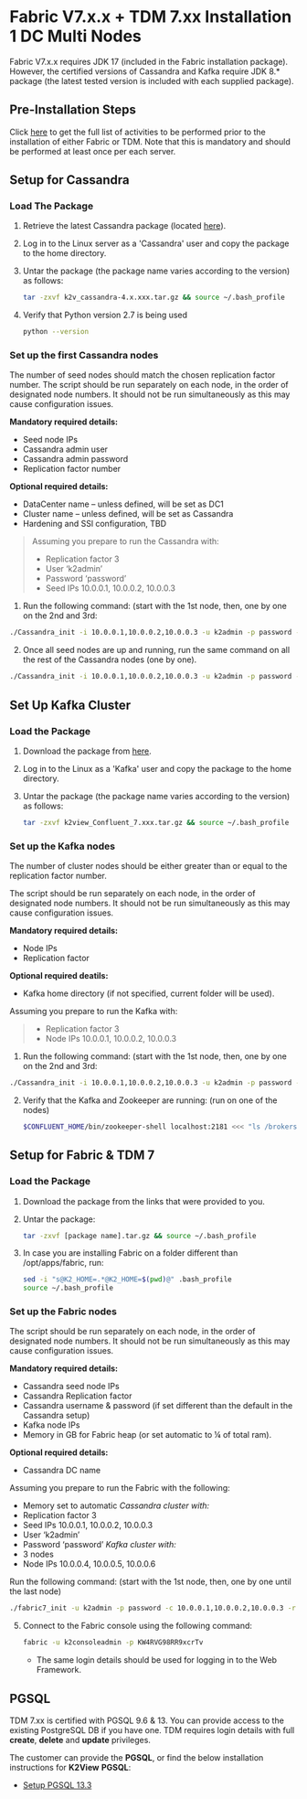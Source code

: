 # Fabric V7.x.x + TDM 7.xx Installation 1 DC  Multi Nodes

Fabric V7.x.x requires JDK 17 (included in the Fabric installation package). However, the certified versions of Cassandra and Kafka require JDK 8.* package (the latest tested version is included with each supplied package).


## Pre-Installation Steps

Click [here](01_Fabric_7.xx_Installation_intro.md) to get the full list of activities to be performed prior to the installation of either Fabric or TDM. Note that this is mandatory and should be performed at least once per each server.

## Setup for Cassandra

### Load The Package 

1. Retrieve the latest Cassandra package (located [here](https://download.k2view.com/index.php/s/dMH2PWuIErPFszK)).

2. Log in to the Linux server as a 'Cassandra' user and copy the package to the home directory.

3. Untar the package (the package name varies according to the version) as follows:

   ~~~bash
   tar -zxvf k2v_cassandra-4.x.xxx.tar.gz && source ~/.bash_profile
   ~~~

4. Verify that Python version 2.7 is being used

   ~~~bash
   python --version
   ~~~


### Set up the first Cassandra nodes

The number of seed nodes should match the chosen replication factor number.
The script should be run separately on each node, in the order of designated node numbers. It should not be run simultaneously as this may cause configuration issues.

**Mandatory required details:**
* Seed node IPs
* Cassandra admin user
* Cassandra admin password
* Replication factor number

**Optional required details:**
* DataCenter name – unless defined, will be set as DC1
* Cluster name – unless defined, will be set as Cassandra
* Hardening and SSl configuration, TBD 

>Assuming you prepare to run the Cassandra with:
>* Replication factor 3 
>* User ‘k2admin’ 
>* Password ‘password’ 
>* Seed IPs 10.0.0.1, 10.0.0.2, 10.0.0.3


1. 	Run the following command: (start with the 1st node, then, one by one on the 2nd and 3rd:
~~~bash
./Cassandra_init -i 10.0.0.1,10.0.0.2,10.0.0.3 -u k2admin -p password -r 3
~~~

2.  Once all seed nodes are up and running, run the same command on all the rest of the Cassandra nodes (one by one).
~~~bash
./Cassandra_init -i 10.0.0.1,10.0.0.2,10.0.0.3 -u k2admin -p password -r 3
~~~


## Set Up Kafka Cluster

### Load the Package 

1. Download the package from [here](https://download.k2view.com/index.php/s/tFnDRJEUyHiXPYL).

2. Log in to the Linux as a 'Kafka' user and copy the package to the home directory.

3. Untar the package (the package name varies according to the version) as follows:

   ~~~bash
   tar -zxvf k2view_Confluent_7.xxx.tar.gz && source ~/.bash_profile
   ~~~

### Set up the Kafka nodes

The number of cluster nodes should be either greater than or equal to the replication factor number.

The script should be run separately on each node, in the order of designated node numbers. It should not be run simultaneously as this may cause configuration issues.

**Mandatory required details:**
+ Node IPs
+ Replication factor

**Optional required deatils:**
+ Kafka home directory (if not specified, current folder will be used).


Assuming you prepare to run the Kafka with:
>* Replication factor 3 
>* Node IPs 10.0.0.1, 10.0.0.2, 10.0.0.3

1. 	Run the following command: (start with the 1st node, then, one by one on the 2nd and 3rd:
~~~bash
./Cassandra_init -i 10.0.0.1,10.0.0.2,10.0.0.3 -u k2admin -p password -r 3
~~~


2. Verify that the Kafka and Zookeeper are running: 
 (run on one of the nodes)
   ~~~bash
   $CONFLUENT_HOME/bin/zookeeper-shell localhost:2181 <<< "ls /brokers/ids"
   ~~~




## Setup for Fabric & TDM 7

### Load the Package 

1. Download the package from the links that were provided to you.

2. Untar the package:

   ~~~bash
   tar -zxvf [package name].tar.gz && source ~/.bash_profile
   ~~~

3. In case you are installing Fabric on a folder different than /opt/apps/fabric, run:

   ~~~bash
   sed -i "s@K2_HOME=.*@K2_HOME=$(pwd)@" .bash_profile
   source ~/.bash_profile
   ~~~

### Set up the Fabric nodes
The script should be run separately on each node, in the order of designated node numbers. It should not be run simultaneously as this may cause configuration issues.

**Mandatory required details:**
+ Cassandra seed node IPs
+ Cassandra Replication factor
+ Cassandra username & password (if set different than the default in the Cassandra setup)
+ Kafka node IPs
+ Memory in GB for Fabric heap (or set automatic to ¼ of total ram).

**Optional required details:**
+ Cassandra DC name

Assuming you prepare to run the Fabric with the following:
+ Memory set to automatic
*Cassandra cluster with:*
+ Replication factor 3 
+ Seed IPs 10.0.0.1, 10.0.0.2, 10.0.0.3
+ User ‘k2admin’
+ Password ‘password’
*Kafka cluster with:*
+ 3 nodes
+ Node IPs 10.0.0.4, 10.0.0.5, 10.0.0.6

Run the following command: (start with the 1st node, then, one by one until the last node)
~~~bash
./fabric7_init -u k2admin -p password -c 10.0.0.1,10.0.0.2,10.0.0.3 -r 3 -k 10.0.0.4,10.0.0.5,10.0.0.6 -m auto
~~~


5. Connect to the Fabric console using the following command:

   ~~~bash
   fabric -u k2consoleadmin -p KW4RVG98RR9xcrTv
   ~~~

   - The same login details should be used for logging in to the Web Framework.



## PGSQL 

TDM 7.xx is certified with PGSQL 9.6 & 13. You can provide access to the existing PostgreSQL DB if you have one.
TDM requires login details with full **create**, **delete** and **update** privileges. 

The customer can provide the **PGSQL**, or find the below installation instructions for **K2View** **PGSQL**:

<ul>      
<li>
<a href="/articles/98_maintenance_and_operational/Installations/Linux/PGSQL_setup.md">Setup PGSQL 13.3</a></li>

